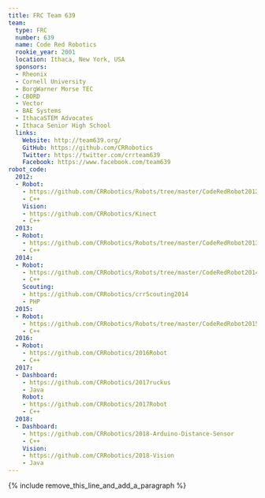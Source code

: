 ```yaml
---
title: FRC Team 639
team:
  type: FRC
  number: 639
  name: Code Red Robotics
  rookie_year: 2001
  location: Ithaca, New York, USA
  sponsors:
  - Rheonix
  - Cornell University
  - BorgWarner Morse TEC
  - CBORD
  - Vector
  - BAE Systems
  - IthacaSTEM Advocates
  - Ithaca Senior High School
  links:
    Website: http://team639.org/
    GitHub: https://github.com/CRRobotics
    Twitter: https://twitter.com/crrteam639
    Facebook: https://www.facebook.com/team639
robot_code:
  2012:
  - Robot:
    - https://github.com/CRRobotics/Robots/tree/master/CodeRedRobot2012
    - C++
    Vision:
    - https://github.com/CRRobotics/Kinect
    - C++
  2013:
  - Robot:
    - https://github.com/CRRobotics/Robots/tree/master/CodeRedRobot2013
    - C++
  2014:
  - Robot:
    - https://github.com/CRRobotics/Robots/tree/master/CodeRedRobot2014
    - C++
    Scouting:
    - https://github.com/CRRobotics/crrScouting2014
    - PHP
  2015:
  - Robot:
    - https://github.com/CRRobotics/Robots/tree/master/CodeRedRobot2015
    - C++
  2016:
  - Robot:
    - https://github.com/CRRobotics/2016Robot
    - C++
  2017:
  - Dashboard:
    - https://github.com/CRRobotics/2017ruckus
    - Java
    Robot:
    - https://github.com/CRRobotics/2017Robot
    - C++
  2018:
  - Dashboard:
    - https://github.com/CRRobotics/2018-Arduino-Distance-Sensor
    - C++
    Vision:
    - https://github.com/CRRobotics/2018-Vision
    - Java
---
```


{% include remove_this_line_and_add_a_paragraph %}
